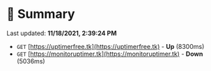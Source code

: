 # 📖 Summary
Last updated: **11/18/2021, 2:39:24 PM**

- `GET` [https://uptimerfree.tk](https://uptimerfree.tk) - **Up** (8300ms)
- `GET` [https://monitoruptimer.tk](https://monitoruptimer.tk) - **Down** (5036ms)
